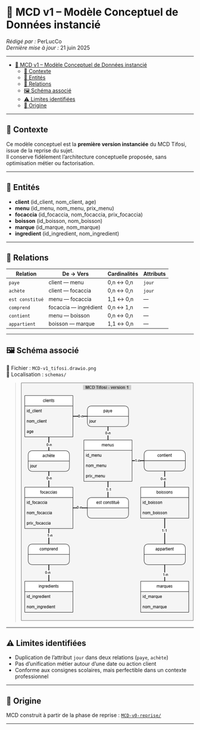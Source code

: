 # 🧾 MCD v1 – Modèle Conceptuel de Données instancié

_Rédigé par :_ PerLucCo  
_Dernière mise à jour :_ 21 juin 2025  

---

- [🧾 MCD v1 – Modèle Conceptuel de Données instancié](#-mcd-v1--modèle-conceptuel-de-données-instancié)
  - [📘 Contexte](#-contexte)
  - [🧱 Entités](#-entités)
  - [🔄 Relations](#-relations)
  - [🖼️ Schéma associé](#️-schéma-associé)
  - [⚠️ Limites identifiées](#️-limites-identifiées)
  - [📎 Origine](#-origine)

---

## 📘 Contexte

Ce modèle conceptuel est la **première version instanciée** du MCD Tifosi, issue de la reprise du sujet.  
Il conserve fidèlement l’architecture conceptuelle proposée, sans optimisation métier ou factorisation.

---

## 🧱 Entités

- **client** (id_client, nom_client, age)
- **menu** (id_menu, nom_menu, prix_menu)
- **focaccia** (id_focaccia, nom_focaccia, prix_focaccia)
- **boisson** (id_boisson, nom_boisson)
- **marque** (id_marque, nom_marque)
- **ingredient** (id_ingredient, nom_ingredient)

---

## 🔄 Relations

| Relation      | De → Vers              | Cardinalités      | Attributs   |
|---------------|------------------------|-------------------|-------------|
| `paye`        | client — menu          | 0,n ↔ 0,n         | `jour`      |
| `achète`      | client — focaccia      | 0,n ↔ 0,n         | `jour`      |
| `est constitué` | menu — focaccia      | 1,1 ↔ 0,n         | —           |
| `comprend`    | focaccia — ingrédient  | 0,n ↔ 1,n         | —           |
| `contient`    | menu — boisson         | 0,n ↔ 0,n         | —           |
| `appartient`  | boisson — marque       | 1,1 ↔ 0,n         | —           |

---

## 🖼️ Schéma associé

📄 Fichier : `MCD-v1_tifosi.drawio.png`  
📁 Localisation : `schemas/`  
> ![MCD v1](../schemas/MCD-v1_tifosi.drawio.png)

---

## ⚠️ Limites identifiées

- Duplication de l’attribut `jour` dans deux relations (`paye`, `achète`)
- Pas d’unification métier autour d’une date ou action client
- Conforme aux consignes scolaires, mais perfectible dans un contexte professionnel

---

## 📎 Origine

MCD construit à partir de la phase de reprise : [`MCD-v0-reprise/`](../MCD-v0-reprise/)

---
